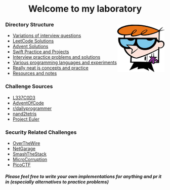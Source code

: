 <h1 align="center">Welcome to my laboratory</h1>
<p style="float: right;">
  <img width="150" height="150" src="assets/dexter.png">
</p>

### Directory Structure

- [Variations of interview questions](./interviews)
- [LeetCode Solutions](./challenges/1337)
- [Advent Solutions](./challenges/advent-of-code)
- [Swift Practice and Projects](./practice/swift)
- [Interview practice problems and solutions](./practice/interview-practice)
- [Various programming languages and experiments](./practice)
- [Really neat js concepts and practice](./practice/js)
- [Resources and notes](./resources)

### Challenge Sources

- [L337C0D3](https://leetcode.com/)
- [AdventOfCode](https://adventofcode.com)
- [r/dailyprogrammer](https://www.reddit.com/r/dailyprogrammer/)
- [nand2tetris](http://www.nand2tetris.org/)
- [Project Euler](https://projecteuler.net/)

### Security Related Challenges
- [OverTheWire](http://overthewire.org/wargames/)
- [NetGarage](https://io.netgarage.org/)
- [SmashTheStack](http://smashthestack.org/)
- [MicroCorruption](https://microcorruption.com/login)
- [PicoCTF](https://picoctf.com/get_started)

##### Please feel free to write your own implementations for anything and pr it in (especially alternatives to practice problems)
